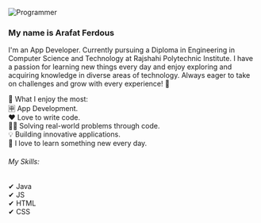 ![Programmer](https://media.licdn.com/dms/image/v2/D5616AQH5uu-YqFLiIg/profile-displaybackgroundimage-shrink_350_1400/profile-displaybackgroundimage-shrink_350_1400/0/1724973444201?e=1741824000&v=beta&t=m41yPwi_jsz6OROWyRTytpKnSAmg6bCFmJieePVOLnM)
### My name is Arafat Ferdous

I'm an App Developer. Currently pursuing a Diploma in Engineering in Computer Science and Technology at Rajshahi Polytechnic Institute. I have a passion for learning new things every day and enjoy exploring and acquiring knowledge in diverse areas of technology. Always eager to take on challenges and grow with every experience! 🚀

📌 What I enjoy the most: </br>
🈸 App Development. </br>
❤ Love to write code. </br>
👩‍💻 Solving real-world problems through code. </br>
💡 Building innovative applications. </br>
🥰 I love to learn something new every day.

###### My Skills: </br> 
✔ Java </br>
✔ JS </br>
✔ HTML </br>
✔ CSS

